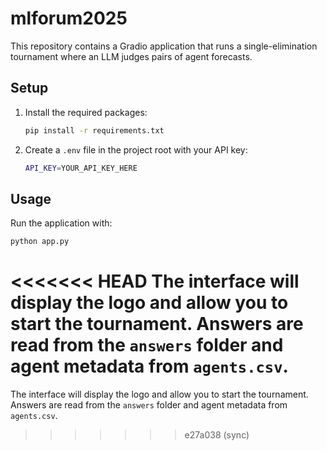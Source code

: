 # mlforum2025

This repository contains a Gradio application that runs a single-elimination tournament where an LLM judges pairs of agent forecasts.

## Setup

1. Install the required packages:
   ```bash
   pip install -r requirements.txt
   ```
2. Create a `.env` file in the project root with your API key:
   ```bash
   API_KEY=YOUR_API_KEY_HERE
   ```

## Usage

Run the application with:
```bash
python app.py
```
<<<<<<< HEAD
The interface will display the logo and allow you to start the tournament. Answers are read from the `answers` folder and agent metadata from `agents.csv`.
=======
The interface will display the logo and allow you to start the tournament. Answers are read from the `answers` folder and agent metadata from `agents.csv`.
>>>>>>> e27a038 (sync)
